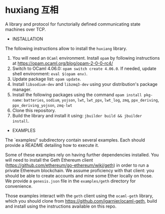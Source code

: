# huxiang 互相
A library and protocol for functorially defined communicating state machines over TCP.

* INSTALLATION

The following instructions allow to install the `huxiang` library.

1) You will need an `OCaml` environment. Install `opam` by following instructions at https://opam.ocaml.org/blog/opam-2-0-0-rc4/
2) Switch to OCaml 4.06.0: `opam switch create 4.06.0`. If needed, update shell environment: `eval $(opam env)`.
3) Update package list: `opam update`.
4) Install `libsodium-dev` and `libzmq3-dev` using your distribution's package manager.
5) Install the following packages using the command `opam install pkg-name`: 
   `batteries`, `sodium`, `yojson`, `lwt`, `lwt_ppx`, `lwt_log`, `zmq`, `ppx_deriving`, 
   `ppx_deriving_yojson`, `zmq-lwt`
6) Clone this repository.
7) Build the library and install it using: `jbuilder build && jbuilder install`.

* EXAMPLES

The `examples/' subdirectory contain several examples. Each should provide a README detailing how
to execute it.

Some of these examples rely on having further dependencies installed. You will need to install
the Geth Ethereum client (https://github.com/ethereum/go-ethereum/wiki/geth) in order to run a 
private Ethereum blockchain. We assume proficiency with that client: you should be able to create 
accounts and mine some Ether locally on those. We provide a `genesis.json` file in the `examples/geth`
directory for convenience.

Those examples interact with the `geth` client using the `ocaml-geth` library, which you should clone
from https://github.com/igarnier/ocaml-geth, build and install using the instructions available on
this repo.

